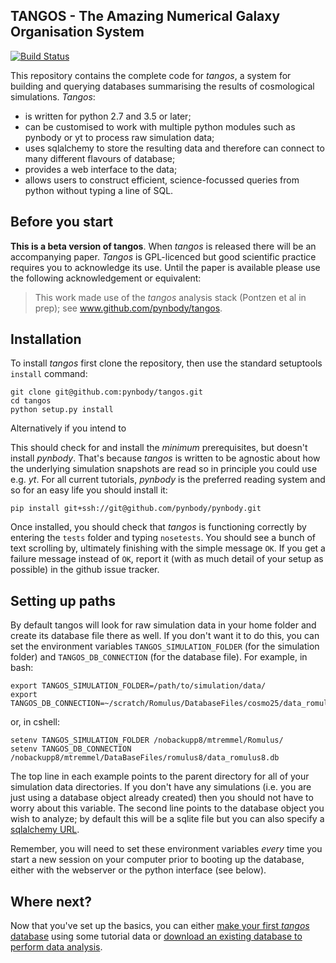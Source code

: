TANGOS - The Amazing Numerical Galaxy Organisation System
---------------------------------------------------------

[![Build Status](https://travis-ci.com/N-BodyShop/halo_database.svg?token=Kwgna3AKWpdHTHRrmaYX&branch=master)](https://travis-ci.com/N-BodyShop/halo_database)

This repository contains the complete code for _tangos_, a system for building and querying databases summarising the
results of cosmological simulations. _Tangos_:

 - is written for python 2.7 and 3.5 or later;
 - can be customised to work with multiple python modules such as pynbody or yt to process raw simulation data;
 - uses sqlalchemy to store the resulting data and therefore can connect to many different flavours of database;
 - provides a web interface to the data;
 - allows users to construct efficient, science-focussed queries from python without typing a line of SQL.
 
 
Before you start
----------------
**This is a beta version of tangos**. When _tangos_ is released there will be an accompanying paper. 
_Tangos_ is GPL-licenced but good scientific practice requires you to acknowledge its use. Until the paper is
available please use the following acknowledgement or equivalent:

> This work made use of the _tangos_ analysis stack (Pontzen et al in prep); see www.github.com/pynbody/tangos.


Installation
------------

To install _tangos_ first clone the repository, then use the standard setuptools `install` command:

```
git clone git@github.com:pynbody/tangos.git 
cd tangos
python setup.py install
```

Alternatively if you intend to 

This should check for and install the _minimum_ prerequisites, but doesn't install _pynbody_. That's because _tangos_ is
written to be agnostic about how the underlying simulation snapshots are read so in principle you could use e.g. _yt_.
For all current tutorials, _pynbody_ is the preferred reading system and so for an easy life you should install it:

```
pip install git+ssh://git@github.com/pynbody/pynbody.git
```

Once installed, you should check that _tangos_ is functioning correctly by entering the `tests` folder and 
typing `nosetests`. You should see a bunch of text scrolling by, ultimately finishing with the simple message `OK`. 
If you get a failure message instead of `OK`, report it (with as much detail of your setup as possible) in the 
github issue tracker.

Setting up paths
----------------

By default tangos will look for raw simulation data in your home folder and create its database file there as well. 
If you don't want it to do this, you can set the environment variables `TANGOS_SIMULATION_FOLDER` (for the simulation folder) 
and `TANGOS_DB_CONNECTION` (for the database file). For example, in bash:

```
export TANGOS_SIMULATION_FOLDER=/path/to/simulation/data/
export TANGOS_DB_CONNECTION=~/scratch/Romulus/DatabaseFiles/cosmo25/data_romulus25.db 
```
or, in cshell:
```
setenv TANGOS_SIMULATION_FOLDER /nobackupp8/mtremmel/Romulus/
setenv TANGOS_DB_CONNECTION /nobackupp8/mtremmel/DataBaseFiles/romulus8/data_romulus8.db
```
The top line in each example points to the parent directory for all of your simulation data directories. 
If you don't have any simulations (i.e. you are just using a database object already created) then you 
should not have to worry about this variable. The second line points to the database object you wish to analyze;
by default this will be a sqlite file but you can also specify a 
[sqlalchemy URL](http://docs.sqlalchemy.org/en/latest/core/engines.html#database-urls).

Remember, you will need to set these environment variables *every* time you start a new session on your computer prior 
to booting up the database, either with the webserver or the python interface (see below).

Where next?
-----------

Now that you've set up the basics, you can either [make your first _tangos_ database](tutorials/first_steps.md) 
using some tutorial data or [download an existing database to perform data analysis](tutorials/data_exploration.md).